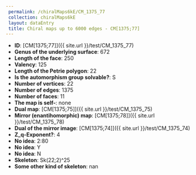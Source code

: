 ```yaml
--- 
 permalink: /chiralMaps6kE/CM_1375_77 
 collection: chiralMaps6kE
 layout: dataEntry
 title: Chiral maps up to 6000 edges - CM[1375;77]
---
```


- **ID**: [CM[1375;77]]({{ site.url }}/test/CM_1375_77)
- **Genus of the underlying surface**: 672
- **Length of the face**: 250
- **Valency**: 125
- **Length of the Petrie polygon**: 22
- **Is the automorphism group solvable?**: S
- **Number of vertices**: 22
- **Number of edges**: 1375
- **Number of faces**: 11
- **The map is self-**: none
- **Dual map**: [CM[1375;75]]({{ site.url }}/test/CM_1375_75)
- **Mirror (enantihomorphic) map**: [CM[1375;78]]({{ site.url }}/test/CM_1375_78)
- **Dual of the mirror image**: [CM[1375;74]]({{ site.url }}/test/CM_1375_74)
- **Z_q-Exponent?**: 4
- **No idea**:  2:80
- **No idea**: Y
- **No idea**: N
- **Skeleton**: Sk(22;2)^25
- **Some other kind of skeleton**: nan

